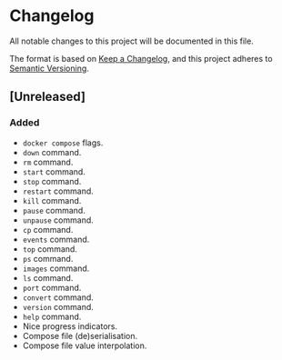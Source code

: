 # Changelog

All notable changes to this project will be documented in this file.

The format is based on [Keep a Changelog](https://keepachangelog.com/en/1.0.0/),
and this project adheres to [Semantic Versioning](https://semver.org/spec/v2.0.0.html).

## [Unreleased]

### Added

- `docker compose` flags.
- `down` command.
- `rm` command.
- `start` command.
- `stop` command.
- `restart` command.
- `kill` command.
- `pause` command.
- `unpause` command.
- `cp` command.
- `events` command.
- `top` command.
- `ps` command.
- `images` command.
- `ls` command.
- `port` command.
- `convert` command.
- `version` command.
- `help` command.
- Nice progress indicators.
- Compose file (de)serialisation.
- Compose file value interpolation.

